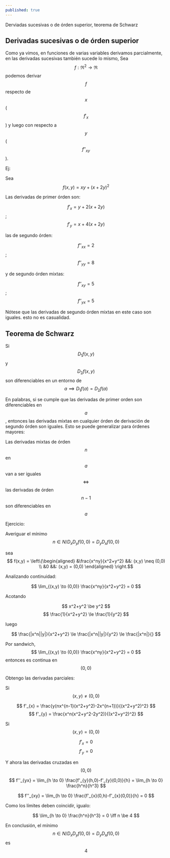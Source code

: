 ```yaml
---
published: true
---
```

Derviadas sucesivas o de órden superior, teorema de Schwarz

## Derivadas sucesivas o de órden superior

Como ya vimos, en funciones de varias variables derivamos parcialmente, en las derivadas sucesivas también sucede lo mismo, Sea $$f: \Re^2 \to \Re$$ podemos derivar $$f$$ respecto de $$x$$ ($$f'_{x}$$)
y luego con respecto a $$y$$ ($$f''_{xy}$$).

Ej:

Sea $$ f(x,y)=xy+(x+2y)^2 $$

Las derivadas de primer órden son:

$$f'_{x}=y+2(x+2y)$$; $$f'_{y}=x+4(x+2y)$$

las de segundo órden:

$$f''_{xx}=2$$; $$f''_{yy}=8$$

y de segundo órden mixtas:

$$f''_{xy}=5$$; $$f''_{yx}=5$$

Nótese que las derivadas de segundo órden mixtas en este caso son iguales. esto no es casualidad.

## Teorema de Schwarz

Si $$D_{1}f(x,y)$$ y $$D_{2}f(x,y)$$ son diferenciables en un entorno de $$a \implies D_{1}f(a)=D_{2}f(a)$$

En palabras, si se cumple que las derivadas de primer orden son diferenciables en $$a$$, entonces las derivadas mixtas en cualquier órden de derivación de segundo órden son iguales.
Esto se puede generalizar para órdenes mayores:

Las derivadas mixtas de órden $$n$$ en $$a$$ van a ser iguales $$\iff$$ las derivadas de órden $$n-1$$ son diferenciables en $$a$$

Ejercicio:

Averiguar el mínimo $$n \in N / D_{x}D_{y}f(0,0)=D_{y}D_{x}f(0,0)$$

sea 
$$
f(x,y) = \left\{\begin{aligned}
&\frac{x^ny}{x^2+y^2} &&: (x,y) \neq (0,0) \\
&0 &&: (x,y) = (0,0)
\end{aligned}
\right.$$

Analizando continuidad:

$$ \lim_{(x,y) \to (0,0)} \frac{x^ny}{x^2+y^2} = 0 $$

Acotando 

$$ x^2+y^2 \be y^2 $$
$$ \frac{1}{x^2+y^2} \le \frac{1}{y^2} $$

luego

$$ \frac{|x^n||y|}{x^2+y^2} \le \frac{|x^n||y|}{y^2} \le \frac{|x^n|}{} $$

Por sandwich, $$ \lim_{(x,y) \to (0,0)} \frac{x^ny}{x^2+y^2} = 0 $$
entonces es continua en $$(0,0)$$

Obtengo las derivadas parciales:

Si $$(x,y) \neq (0,0)$$

$$ f'_{x} = \frac{y(nx^{n-1}(x^2+y^2)-2x^{n+1})}{(x^2+y^2)^2} $$
$$ f'_{y} = \frac{x^n(x^2+y^2-2y^2)}{(x^2+y^2)^2} $$

Si $$(x,y) = (0,0)$$

$$ f'_{x} = 0 $$
$$ f'_{y} = 0 $$

Y ahora las derivadas cruzadas en $$(0,0)$$

$$ f''_{yx} = \lim_{h \to 0} \frac{f'_{y}(h,0)-f'_{y}(0,0)}{h} = \lim_{h \to 0} \frac{h^n}{h^3} $$

$$ f''_{xy} = \lim_{h \to 0} \frac{f'_{x}(0,h)-f'_{x}(0,0)}{h} = 0 $$

Como los límites deben coincidir, igualo:

$$ \lim_{h \to 0} \frac{h^n}{h^3} = 0  \iff n \be 4 $$

En conclusión, el mínimo $$n \in N / D_{x}D_{y}f(0,0)=D_{y}D_{x}f(0,0)$$ es $$4$$





